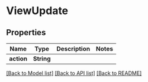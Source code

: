 # ViewUpdate

## Properties
Name | Type | Description | Notes
------------ | ------------- | ------------- | -------------
**action** | **String** |  | 

[[Back to Model list]](../README.md#documentation-for-models) [[Back to API list]](../README.md#documentation-for-api-endpoints) [[Back to README]](../README.md)


